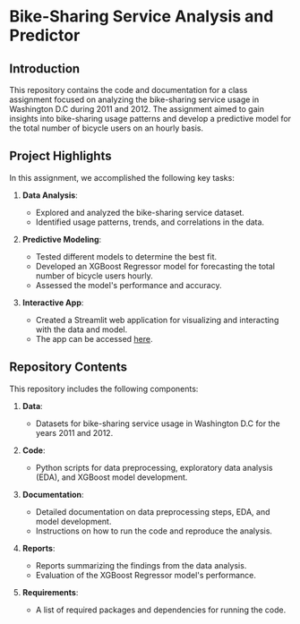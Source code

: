 # Bike-Sharing Service Analysis and Predictor

## Introduction

This repository contains the code and documentation for a class assignment focused on analyzing the bike-sharing service usage in Washington D.C during 2011 and 2012. The assignment aimed to gain insights into bike-sharing usage patterns and develop a predictive model for the total number of bicycle users on an hourly basis.

## Project Highlights

In this assignment, we accomplished the following key tasks:

1. **Data Analysis**:
   - Explored and analyzed the bike-sharing service dataset.
   - Identified usage patterns, trends, and correlations in the data.

2. **Predictive Modeling**:
   - Tested different models to determine the best fit.
   - Developed an XGBoost Regressor model for forecasting the total number of bicycle users hourly.
   - Assessed the model's performance and accuracy.

3. **Interactive App**:
   - Created a Streamlit web application for visualizing and interacting with the data and model.
   - The app can be accessed [here](https://python-project-je7hwgegklgqctegfrx3in.streamlit.app/).

## Repository Contents

This repository includes the following components:

1. **Data**: 
   - Datasets for bike-sharing service usage in Washington D.C for the years 2011 and 2012.

2. **Code**:
   - Python scripts for data preprocessing, exploratory data analysis (EDA), and XGBoost model development.

3. **Documentation**:
   - Detailed documentation on data preprocessing steps, EDA, and model development.
   - Instructions on how to run the code and reproduce the analysis.

4. **Reports**:
   - Reports summarizing the findings from the data analysis.
   - Evaluation of the XGBoost Regressor model's performance.

5. **Requirements**:
   - A list of required packages and dependencies for running the code.
